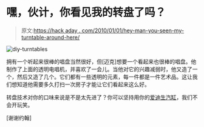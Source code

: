 # 嘿，伙计，你看见我的转盘了吗？

> 原文:[https://hack aday . com/2010/01/01/hey-man-you-seen-my-turntable-around-here/](https://hackaday.com/2010/01/01/hey-man-you-seen-my-turntable-around-here/)

![](../Images/abb0827a552fb3131a25b8a77d955c42.png "diy-turntables")

拥有一个听起来很棒的唱盘当然很好，但[迈克]想要一个看起来也很棒的唱盘。他制作了上面的透明电唱机，并喜欢了一会儿。当他对它的兴趣减弱时，他又造了一个，然后又造了几个。它们都有一些透明的元素，每一件都是一件艺术品。这让我们想知道他需要多久打扫一次房子才能让它们看起来这么好。

转盘技术对你的口味来说是不是太先进了？你可以坚持用你的[爱迪生汽缸](http://hackaday.com/2009/09/24/edison-cylinder-recordings-need-more-cowbell/)，我们不会开玩笑。

[谢谢约翰]